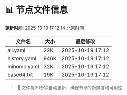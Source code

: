 # 📊 节点文件信息

**更新时间**: 2025-10-19 17:12:14 北京时间

| 文件名 | 大小 | 最后修改 |
|--------|------|----------|
| all.yaml | 22K | 2025-10-19 17:12 |
| history.yaml | 946K | 2025-10-19 17:12 |
| mihomo.yaml | 32K | 2025-10-19 17:12 |
| base64.txt | 19K | 2025-10-19 17:12 |

> 🔄 文件每30分钟自动更新，确保节点的新鲜度和可用性
